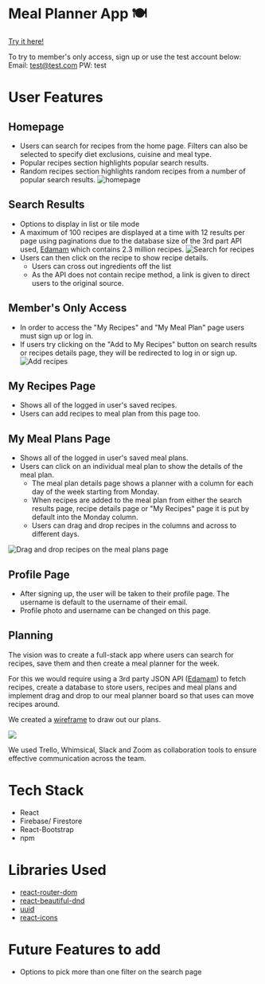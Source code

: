 # Meal Planner App :plate_with_cutlery:
[Try it here!](planmyplate.netlify.app/)

To try to member's only access, sign up or use the test account below: 
Email: test@test.com
PW: test

# User Features
## Homepage
- Users can search for recipes from the home page. Filters can also be selected to specify diet exclusions, cuisine and meal type. 
- Popular recipes section highlights popular search results. 
- Random recipes section highlights random recipes from a number of popular search results.
![homepage](/public/readme/homepage.png)

## Search Results 
- Options to display in list or tile mode
- A maximum of 100 recipes are displayed at a time with 12 results per page using paginations due to the database size of the 3rd part API used, [Edamam](https://www.edamam.com/) which contains 2.3 million recipes. 
![Search for recipes](/public/readme/search.gif)
- Users can then click on the recipe to show recipe details. 
    - Users can cross out ingredients off the list 
    - As the API does not contain recipe method, a link is given to direct users to the original source. 

## Member's Only Access
- In order to access the "My Recipes" and "My Meal Plan" page users must sign up or log in. 
- If users try clicking on the "Add to My Recipes" button on search results or recipes details page, they will be redirected to log in or sign up. 
![Add recipes](/public/readme/add_recipe.gif)

## My Recipes Page
- Shows all of the logged in user's saved recipes. 
- Users can add recipes to meal plan from this page too. 

## My Meal Plans Page 
- Shows all of the logged in user's saved meal plans. 
- Users can click on an individual meal plan to show the details of the meal plan. 
    - The meal plan details page shows a planner with a column for each day of the week starting from Monday. 
    - When recipes are added to the meal plan from either the search results page, recipe details page or "My Recipes" page it is put by default into the Monday column.
    - Users can drag and drop recipes in the columns and across to different days. 

![Drag and drop recipes on the meal plans page](/public/readme/dnd.gif)

## Profile Page
- After signing up, the user will be taken to their profile page. The username is default to the username of their email. 
- Profile photo and username can be changed on this page. 

## Planning 

The vision was to create a full-stack app where users can search for recipes, save them and then create a meal planner for the week. 

For this we would require using a 3rd party JSON API ([Edamam](https://www.edamam.com/)) to fetch recipes, create a database to store users, recipes and meal plans and implement drag and drop to our meal planner board so that uses can move recipes around. 

We created a [wireframe](https://whimsical.com/seir63-meal-planner-app-NqDdWC24RS4W12V1d8fYeM) to draw out our plans. 

![](/public/readme/Wireframe.png)

We used Trello, Whimsical, Slack and Zoom as collaboration tools to ensure effective communication across the team.

# Tech Stack 
- React
- Firebase/ Firestore
- React-Bootstrap
- npm 

# Libraries Used 
- [react-router-dom](https://reactrouter.com/en/main) 
- [react-beautiful-dnd](https://github.com/atlassian/react-beautiful-dnd) 
- [uuid](https://www.npmjs.com/package/uuid)
- [react-icons](https://react-icons.github.io/react-icons)

# Future Features to add 
- Options to pick more than one filter on the search page